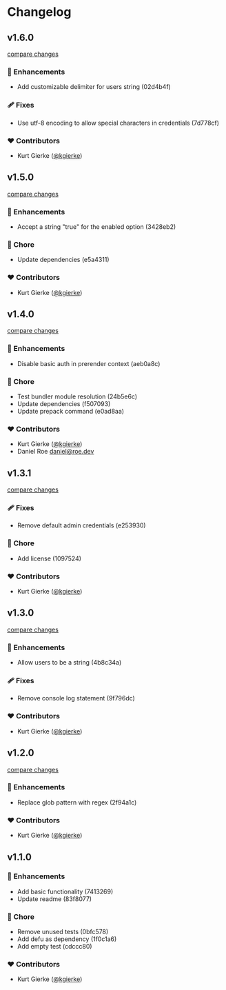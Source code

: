 # Changelog


## v1.6.0

[compare changes](https://undefined/undefined/compare/v1.5.0...v1.6.0)

### 🚀 Enhancements

- Add customizable delimiter for users string (02d4b4f)

### 🩹 Fixes

- Use utf-8 encoding to allow special characters in credentials (7d778cf)

### ❤️ Contributors

- Kurt Gierke ([@kgierke](http://github.com/kgierke))

## v1.5.0

[compare changes](https://undefined/undefined/compare/v1.4.0...v1.5.0)

### 🚀 Enhancements

- Accept a string "true" for the enabled option (3428eb2)

### 🏡 Chore

- Update dependencies (e5a4311)

### ❤️ Contributors

- Kurt Gierke ([@kgierke](http://github.com/kgierke))

## v1.4.0

[compare changes](https://undefined/undefined/compare/v1.3.1...v1.4.0)

### 🚀 Enhancements

- Disable basic auth in prerender context (aeb0a8c)

### 🏡 Chore

- Test bundler module resolution (24b5e6c)
- Update dependencies (f507093)
- Update prepack command (e0ad8aa)

### ❤️ Contributors

- Kurt Gierke ([@kgierke](http://github.com/kgierke))
- Daniel Roe <daniel@roe.dev>

## v1.3.1

[compare changes](https://undefined/undefined/compare/v1.3.0...v1.3.1)

### 🩹 Fixes

- Remove default admin credentials (e253930)

### 🏡 Chore

- Add license (1097524)

### ❤️  Contributors

- Kurt Gierke ([@kgierke](http://github.com/kgierke))

## v1.3.0

[compare changes](https://undefined/undefined/compare/v1.2.0...v1.3.0)

### 🚀 Enhancements

- Allow users to be a string (4b8c34a)

### 🩹 Fixes

- Remove console log statement (9f796dc)

### ❤️  Contributors

- Kurt Gierke ([@kgierke](http://github.com/kgierke))

## v1.2.0

[compare changes](https://undefined/undefined/compare/v1.1.0...v1.2.0)

### 🚀 Enhancements

- Replace glob pattern with regex (2f94a1c)

### ❤️  Contributors

- Kurt Gierke ([@kgierke](http://github.com/kgierke))

## v1.1.0


### 🚀 Enhancements

- Add basic functionality (7413269)
- Update readme (83f8077)

### 🏡 Chore

- Remove unused tests (0bfc578)
- Add defu as dependency (1f0c1a6)
- Add empty test (cdccc80)

### ❤️  Contributors

- Kurt Gierke ([@kgierke](http://github.com/kgierke))

